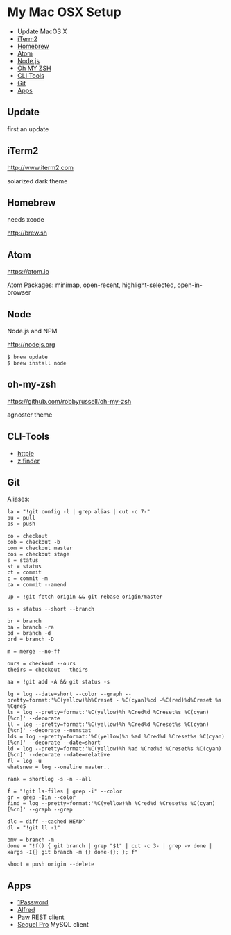 # My Mac OSX Setup

- Update MacOS X
- [iTerm2](#iterm2)
- [Homebrew](#homebrew)
- [Atom](#atom)
- [Node.js](#node)
- [Oh MY ZSH](#oh-my-zsh)
- [CLI Tools](#cli-tools)
- [Git](#git)
- [Apps](#apps)


## Update
first an update

## iTerm2
http://www.iterm2.com

solarized dark theme

## Homebrew
needs xcode

http://brew.sh

## Atom
https://atom.io

Atom Packages: minimap, open-recent, highlight-selected, open-in-browser

## Node

Node.js and NPM

http://nodejs.org

    $ brew update
    $ brew install node

## oh-my-zsh
https://github.com/robbyrussell/oh-my-zsh

agnoster theme

## CLI-Tools
- [httpie](https://github.com/jkbrzt/httpie)
- [z finder](https://github.com/rupa/z/blob/master/z.sh)

## Git
Aliases:

    la = "!git config -l | grep alias | cut -c 7-"
    pu = pull
    ps = push

    co = checkout
    cob = checkout -b
    com = checkout master
    cos = checkout stage
    s = status
    st = status
    ct = commit
    c = commit -m
    ca = commit --amend

    up = !git fetch origin && git rebase origin/master

    ss = status --short --branch

    br = branch
    ba = branch -ra
    bd = branch -d
    brd = branch -D

    m = merge --no-ff

    ours = checkout --ours
    theirs = checkout --theirs

    aa = !git add -A && git status -s

    lg = log --date=short --color --graph --pretty=format:'%C(yellow)%h%Creset - %C(cyan)%cd -%C(red)%d%Creset %s %Cgre$
    ls = log --pretty=format:'%C(yellow)%h %Cred%d %Creset%s %C(cyan)[%cn]' --decorate
    ll = log --pretty=format:'%C(yellow)%h %Cred%d %Creset%s %C(cyan)[%cn]' --decorate --numstat
    lds = log --pretty=format:'%C(yellow)%h %ad %Cred%d %Creset%s %C(cyan)[%cn]' --decorate --date=short
    ld = log --pretty=format:'%C(yellow)%h %ad %Cred%d %Creset%s %C(cyan)[%cn]' --decorate --date=relative
    fl = log -u
    whatsnew = log --oneline master..

    rank = shortlog -s -n --all

    f = "!git ls-files | grep -i" --color
    gr = grep -Iin --color
    find = log --pretty=format:'%C(yellow)%h %Cred%d %Creset%s %C(cyan)[%cn]' --graph --grep

    dlc = diff --cached HEAD^
    dl = "!git ll -1"

    bmv = branch -m
    done = "!f() { git branch | grep "$1" | cut -c 3- | grep -v done | xargs -I{} git branch -m {} done-{}; }; f"

    shoot = push origin --delete

## Apps
- [1Password](https://agilebits.com/onepassword)
- [Alfred](https://www.alfredapp.com)
- [Paw](https://luckymarmot.com/paw) REST client
- [Sequel Pro](http://www.sequelpro.com) MySQL client
